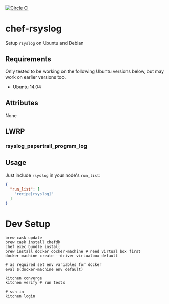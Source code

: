 [![Circle CI](https://circleci.com/gh/kinesisptyltd/chef-rsyslog.svg?style=svg)](https://circleci.com/gh/kinesisptyltd/chef-rsyslog)

# chef-rsyslog

Setup `rsyslog` on Ubuntu and Debian

## Requirements

Only tested to be working on the following Ubuntu versions below, but may work on earlier versions too.

- Ubuntu 14.04

## Attributes

None

## LWRP

### rsyslog_papertrail_program_log

## Usage

Just include `rsyslog` in your node's `run_list`:

```json
{
  "run_list": [
    "recipe[rsyslog]"
  ]
}
```

# Dev Setup

```
brew cask update
brew cask install chefdk
chef exec bundle install
brew install docker docker-machine # need virtual box first
docker-machine create --driver virtualbox default

# as required set env variables for docker
eval $(docker-machine env default)

kitchen converge
kitchen verify # run tests

# ssh in
kitchen login
```
